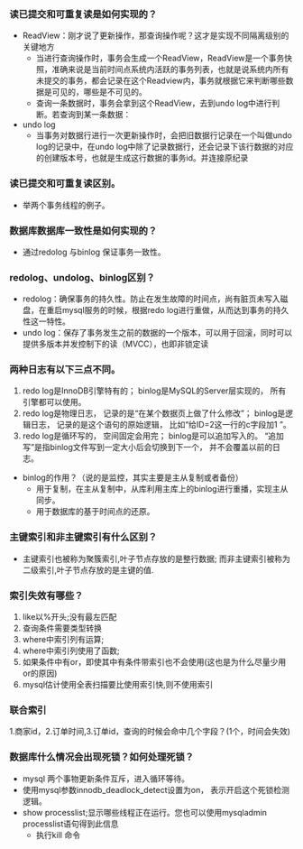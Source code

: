  ### 读已提交和可重复读是如何实现的？
- ReadView：刚才说了更新操作，那查询操作呢？这才是实现不同隔离级别的关键地方
  - 当进行查询操作时，事务会生成一个ReadView，ReadView是一个事务快照，准确来说是当前时间点系统内活跃的事务列表，也就是说系统内所有未提交的事务，都会记录在这个Readview内，事务就根据它来判断哪些数据是可见的，哪些是不可见的。
  - 查询一条数据时，事务会拿到这个ReadView，去到undo log中进行判断。若查询到某一条数据：
- undo log
  - 当事务对数据行进行一次更新操作时，会把旧数据行记录在一个叫做undo log的记录中，在undo log中除了记录数据行，还会记录下该行数据的对应的创建版本号，也就是生成这行数据的事务id。并连接原纪录
    

### 读已提交和可重复读区别。
 - 举两个事务线程的例子。

 ### 数据库数据库一致性是如何实现的？
  - 通过redolog 与binlog 保证事务一致性。
 ### redolog、undolog、binlog区别？
 - redolog：确保事务的持久性。防止在发生故障的时间点，尚有脏页未写入磁盘，在重启mysql服务的时候，根据redo log进行重做，从而达到事务的持久性这一特性。
 - undo log：保存了事务发生之前的数据的一个版本，可以用于回滚，同时可以提供多版本并发控制下的读（MVCC），也即非锁定读
 ### 两种日志有以下三点不同。
   1. redo log是InnoDB引擎特有的； binlog是MySQL的Server层实现的， 所有引擎都可以使用。
   2. redo log是物理日志， 记录的是“在某个数据页上做了什么修改”； binlog是逻辑日志， 记录的是这个语句的原始逻辑， 比如“给ID=2这一行的c字段加1 ”。
   3. redo log是循环写的， 空间固定会用完； binlog是可以追加写入的。 “追加写”是指binlog文件写到一定大小后会切换到下一个， 并不会覆盖以前的日志。
  
- binlog的作用？（说的是监控，其实主要是主从复制或者备份）
  - 用于复制，在主从复制中，从库利用主库上的binlog进行重播，实现主从同步。 
  - 用于数据库的基于时间点的还原。
 
### 主键索引和非主键索引有什么区别？
- 主键索引也被称为聚簇索引,叶子节点存放的是整行数据; 而非主键索引被称为二级索引,叶子节点存放的是主键的值.

### 索引失效有哪些？
1. like以%开头;没有最左匹配
2. 查询条件需要类型转换
3. where中索引列有运算;
4. where中索引列使用了函数;
5. 如果条件中有or，即使其中有条件带索引也不会使用(这也是为什么尽量少用or的原因)
6. mysql估计使用全表扫描要比使用索引快,则不使用索引


### 联合索引 
1.商家id，2.订单时间,3.订单id，查询的时候会命中几个字段？(1个，时间会失效)
  
### 数据库什么情况会出现死锁？如何处理死锁？
- mysql 两个事物更新条件互斥，进入循环等待。
- 使用mysql参数innodb_deadlock_detect设置为on， 表示开启这个死锁检测逻辑。
- show processlist;显示哪些线程正在运行。您也可以使用mysqladmin processlist语句得到此信息
  - 执行kill 命令